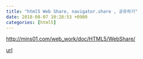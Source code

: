 ```yaml
---
title: "html5 Web Share, navigator.share , 공유하기"
date: 2018-08-07 10:28:53 +0900
categories: [html5]
---
```


http://mins01.com/web_work/doc/HTML5/WebShare/




[url](http://www.mins01.com/mh/tech/read/1182)